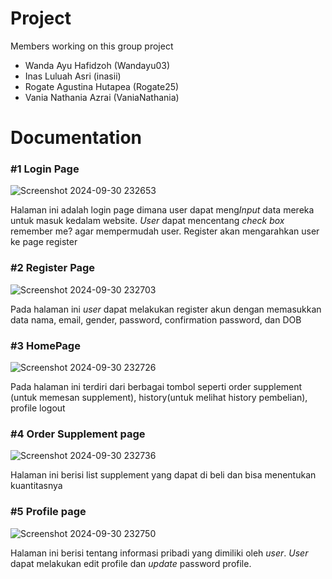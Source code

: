 # Project
Members working on this group project 

- Wanda Ayu Hafidzoh (Wandayu03)
- Inas Luluah Asri (inasii)
- Rogate Agustina Hutapea (Rogate25)
- Vania Nathania Azrai (VaniaNathania)


<h1>Documentation</h1>

<h3>#1 Login Page</h3>

![Screenshot 2024-09-30 232653](https://github.com/user-attachments/assets/c05ca8ea-0ed0-4553-9fcc-b70b642ba2dd)

<p>Halaman ini adalah login page dimana user dapat meng<i>Input</i> data mereka untuk masuk kedalam website. <i>User</i> dapat mencentang <i>check box</i> remember me? agar mempermudah user. Register akan mengarahkan user ke page register </p>

<h3>#2 Register Page</h3>

![Screenshot 2024-09-30 232703](https://github.com/user-attachments/assets/e516e08c-44ca-4318-b630-6bd7ee215509)

<p>Pada halaman ini <i>user</i> dapat melakukan register akun dengan memasukkan data nama, email, gender, password, confirmation password, dan DOB</p>

<h3>#3 HomePage</h3>

![Screenshot 2024-09-30 232726](https://github.com/user-attachments/assets/574bae29-d590-4eeb-a199-f97c5b7a5ad6)

<p>Pada halaman ini terdiri dari berbagai tombol seperti order supplement (untuk memesan supplement), history(untuk melihat history pembelian), profile logout</p>

<h3>#4 Order Supplement page</h3>

![Screenshot 2024-09-30 232736](https://github.com/user-attachments/assets/f19a74b7-36e9-41b8-9319-e715e60d39b2)

<p>Halaman ini berisi list supplement yang dapat di beli dan bisa menentukan kuantitasnya</p>

<h3>#5 Profile page</h3>

![Screenshot 2024-09-30 232750](https://github.com/user-attachments/assets/a5a40db7-b381-47e0-87ad-82695070355b)

<p>Halaman ini berisi tentang informasi pribadi yang dimiliki oleh <i>user</i>. <i>User</i> dapat melakukan edit profile dan <i>update</i> password profile.</p>
